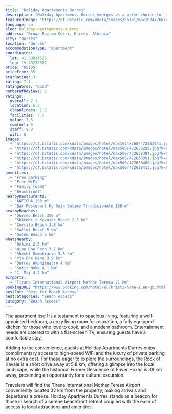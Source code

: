 ```yaml
---
title: "Holiday Apartaments Durres"
description: "Holiday Apartments Durres emerges as a prime choice for travelers seeking the perfect blend of comfort and convenience on their visit to Durrës."
featuredImage: "https://cf.bstatic.com/xdata/images/hotel/max1024x768/472862641.jpg?k=fbb1b56800b8e8c658dc012813b11a3f3bdbdd8d1d3ef4b59225ee13a991fced&o=&hp=1"
language: en
slug: holiday-apartaments-durres
address: "Rruga Bajram Curri, Durrës, Albania"
city: "Durrës"
location: "Durrës"
accommodationType: "apartment"
coordinates:
  lat: 41.30814525
  lng: 19.49238307
price: "US$35"
priceFrom: 35
starRating: 3
rating: 7.1
ratingWords: "Good"
numberOfReviews: 2
ratings:
  overall: 7.1
  location: 6.3
  cleanliness: 7.5
  facilities: 7.5
  value: 7.5
  comfort: 5
  staff: 8.8
  wifi: 0
images:
  - "https://cf.bstatic.com/xdata/images/hotel/max1024x768/472862641.jpg?k=fbb1b56800b8e8c658dc012813b11a3f3bdbdd8d1d3ef4b59225ee13a991fced&o=&hp=1"
  - "https://cf.bstatic.com/xdata/images/hotel/max500/472638299.jpg?k=c0a61ccba6c1592a0971f5765e024738cb3c894828a1b145cfe00d7848122263&o=&hp=1"
  - "https://cf.bstatic.com/xdata/images/hotel/max500/472638384.jpg?k=5847907e1e23e212b79edafab7f3b3c2cb0b4d6b2b1a56860375ed20bfdbb4c4&o=&hp=1"
  - "https://cf.bstatic.com/xdata/images/hotel/max500/472638391.jpg?k=aadd729c0901fd18eee31a9f5cf7f97fb82e231d545da52ce9876cf2ab4dbaae&o=&hp=1"
  - "https://cf.bstatic.com/xdata/images/hotel/max500/472638406.jpg?k=8cace48c583145b84df861c167b83c03bc575802bbd410683ceae288b3b9550d&o=&hp=1"
  - "https://cf.bstatic.com/xdata/images/hotel/max500/472638413.jpg?k=8d5d525e9440b9ce05e5922b478f9048f9c27b92ec9483e234fe61102bcc6062&o=&hp=1"
amenities:
  - "Free parking"
  - "Free WiFi"
  - "Family rooms"
  - "Beachfront"
nearbyRestaurants:
  - "ANTIGUA 150 m"
  - "Bar Restorant Ke Daja Gatime Trradicionale 150 m"
nearbyBeaches:
  - "Durres Beach 350 m"
  - "Shkëmbi i Kavajës Beach 2.8 km"
  - "Currila Beach 3.8 km"
  - "Kallmi Beach 5 km"
  - "Golem Beach 5 km"
whatsNearby:
  - "Bekimi 2.5 km"
  - "Wine Dhe Pooh 3.7 km"
  - "Sheshi Demokracia 3.8 km"
  - "Yje Dhe Hena 3.9 km"
  - "Durres Amphiteatre 4 km"
  - "Sotir Noka 4.1 km"
  - "1. Maj 4.2 km"
airports:
  - "Tirana International Airport Mother Teresa 21 km"
bookingURL: "https://www.booking.com/hotel/al/kristi-home-2.en-gb.html?aid=8035640"
bestFor: "Best for Beach Access"
bestCategories: "Beach Access"
category: "Beach Access"
---
```


The apartment itself is a testament to spacious living, featuring a well-appointed bedroom, a cozy living room for relaxation, a fully equipped kitchen for those who love to cook, and a modern bathroom. Entertainment needs are catered to with a flat-screen TV, ensuring guests have a comfortable stay.

Adding to the convenience, guests at Holiday Apartments Durres enjoy complimentary access to high-speed WiFi and the luxury of private parking at no extra cost. For those eager to explore the surroundings, the Rock of Kavaje is a short drive away at 5.8 km, offering a glimpse into the local landscape, while the historical Former Residence of Enver Hoxha is 38 km away, presenting an opportunity for a cultural excursion.

Travelers will find the Tirana International Mother Teresa Airport conveniently located 32 km from the property, making arrivals and departures a breeze. Holiday Apartments Durres stands as a beacon for those in search of a serene beachfront retreat coupled with the ease of access to local attractions and amenities.